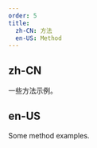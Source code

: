 ```yaml
---
order: 5
title:
  zh-CN: 方法
  en-US: Method
---
```


## zh-CN

一些方法示例。

## en-US

Some method examples.
